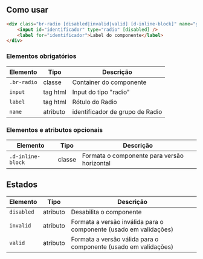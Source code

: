 [version]: # (6.1.3)

## Como usar

```html
<div class="br-radio [disabled|invalid|valid] [d-inline-block]" name="grupo">
    <input id="identificador" type="radio" [disabled] />
    <label for="identificador">Label do componente</label>
</div>
```

### Elementos obrigatórios

| Elemento    | Tipo     | Descrição                       |
| ----------- | -------- | ------------------------------- |
| `.br-radio` | classe   | Container do componente         |
| `input`     | tag html | Input do tipo "radio"           |
| `label`     | tag html | Rótulo do Radio                 |
| `name`      | atributo | identificador de grupo de Radio |

### Elementos e atributos opcionais

| Elemento          | Tipo   | Descrição                                   |
| ----------------- | ------ | ------------------------------------------- |
| `.d-inline-block` | classe | Formata o componente para versão horizontal |

## Estados

| Elemento   | Tipo     | Descrição                                                         |
| ---------- | -------- | ----------------------------------------------------------------- |
| `disabled` | atributo | Desabilita o componente                                           |
| `invalid`  | atributo | Formata a versão inválida para o componente (usado em validações) |
| `valid`    | atributo | Formata a versão válida para o componente (usado em validações)   |
